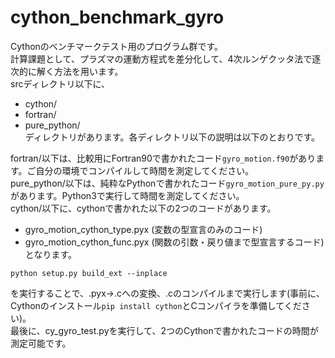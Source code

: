 # cython_benchmark_gyro
Cythonのベンチマークテスト用のプログラム群です。  
計算課題として、プラズマの運動方程式を差分化して、4次ルンゲクッタ法で逐次的に解く方法を用います。  
srcディレクトリ以下に、  
- cython/ 
- fortran/
- pure_python/  
ディレクトリがあります。各ディレクトリ以下の説明は以下のとおりです。  

fortran/以下は、比較用にFortran90で書かれたコード`gyro_motion.f90`があります。ご自分の環境でコンパイルして時間を測定してください。  
pure_python/以下は、純粋なPythonで書かれたコード`gyro_motion_pure_py.py`があります。Python3で実行して時間を測定してください。  
cython/以下に、cythonで書かれた以下の2つのコードがあります。  
- gyro_motion_cython_type.pyx (変数の型宣言のみのコード) 
- gyro_motion_cython_func.pyx (関数の引数・戻り値まで型宣言するコード)
となります。  
```
python setup.py build_ext --inplace
```
を実行することで、.pyx→.cへの変換、.cのコンパイルまで実行します(事前に、Cythonのインストール`pip install cython`とCコンパイラを準備してください)。  
最後に、cy_gyro_test.pyを実行して、2つのCythonで書かれたコードの時間が測定可能です。
